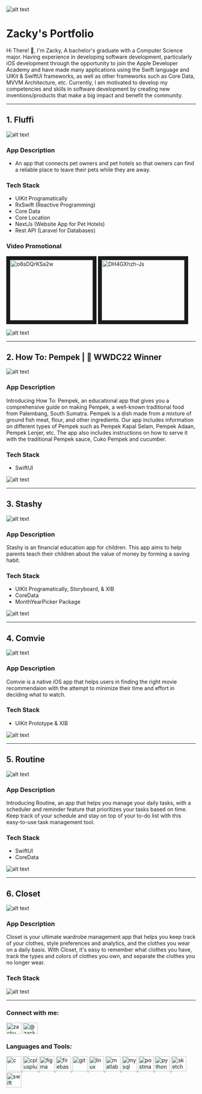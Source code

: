 ![alt text](https://github.com/zackyazmi/zackyazmi/blob/main/Zacky%202900x300-2.png "Zacky Header")

# Zacky's Portfolio
Hi There! 👋, I'm Zacky, A bachelor's graduate with a Computer Science major. Having experience in developing software development, particularly iOS development through the opportunity to join the Apple Developer Academy and have made many applications using the Swift language and UIKit & SwiftUI frameworks, as well as other frameworks such as Core Data, MVVM Architecture, etc. Currently, I am motivated to develop my competencies and skills in software development by creating new inventions/products that make a big impact and benefit the community.

---

## 1. Fluffi

![alt text](https://github.com/zackyazmi/zackyazmi/blob/main/Fluffi%20600x200.png "Fluffi")

### App Description
- An app that connects pet owners and pet hotels so that owners can find a reliable place to leave their pets while they are away.

### Tech Stack
- UIKit Programatically
- RxSwift (Reactive Programming)
- Core Data
- Core Location
- NextJs (Website App for Pet Hotels)
- Rest API (Laravel for Databases)

### Video Promotional
<a href="http://www.youtube.com/watch?feature=player_embedded&v=o6sDQrKSa2w
" target="_blank"><img src="http://img.youtube.com/vi/o6sDQrKSa2w/0.jpg" 
alt="o6sDQrKSa2w" width="220" height="160" border="10" /></a>
<a href="http://www.youtube.com/watch?feature=player_embedded&v=DH4GXhzh-Js
" target="_blank"><img src="http://img.youtube.com/vi/DH4GXhzh-Js/0.jpg" 
alt="DH4GXhzh-Js" width="220" height="160" border="10" /></a>

![alt text](https://github.com/zackyazmi/zackyazmi/blob/main/Fluffi%202900x300.png "Fluffi")

---

## 2. How To: Pempek |  WWDC22 Winner

![alt text](https://github.com/zackyazmi/zackyazmi/blob/main/How%20To_%20Pempek%20600x200.png "How To: Pempek")

### App Description
Introducing How To: Pempek, an educational app that gives you a comprehensive guide on making Pempek, a well-known traditional food from Palembang, South Sumatra. Pempek is a dish made from a mixture of ground fish meat, flour, and other ingredients. Our app includes information on different types of Pempek such as Pempek Kapal Selam, Pempek Adaan, Pempek Lenjer, etc. The app also includes instructions on how to serve it with the traditional Pempek sauce, Cuko Pempek and cucumber.

### Tech Stack
- SwiftUI

![alt text](https://github.com/zackyazmi/zackyazmi/blob/main/How%20To_%20Pempek%202-3.jpg "How To: Pempek")

---

## 3. Stashy

![alt text](https://github.com/zackyazmi/zackyazmi/blob/main/Frame%205-3.png "Stashy")

### App Description
Stashy is an financial education app for children. This app aims to help parents teach their children about the value of money by forming a saving habit.

### Tech Stack
- UIKit Programatically, Storyboard, & XIB
- CoreData
- MonthYearPicker Package

![alt text](https://github.com/zackyazmi/zackyazmi/blob/main/Banner%202900x300-2.png "Stashy")

---

## 4. Comvie

![alt text](https://github.com/zackyazmi/zackyazmi/blob/main/Comvie.jpg "Comvie")

### App Description
Comvie is a native iOS app that helps users in finding the right movie recommendaion with the attempt to minimize their time and effort in deciding what to watch.

### Tech Stack
- UIKit Prototype & XIB

![alt text](https://github.com/zackyazmi/zackyazmi/blob/main/Comvie%202.png "Comvie")

---

## 5. Routine

![alt text](https://github.com/zackyazmi/zackyazmi/blob/main/Routine.png "Routine")

### App Description
Introducing Routine, an app that helps you manage your daily tasks, with a scheduler and reminder feature that prioritizes your tasks based on time. Keep track of your schedule and stay on top of your to-do list with this easy-to-use task management tool.

### Tech Stack
- SwiftUI
- CoreData

![alt text](https://github.com/zackyazmi/zackyazmi/blob/main/Routine%202-2.jpg "Routine")

---

## 6. Closet

![alt text](https://github.com/zackyazmi/zackyazmi/blob/main/Closet.png "Closet")

### App Description
Closet is your ultimate wardrobe management app that helps you keep track of your clothes, style preferences and analytics, and the clothes you wear on a daily basis. With Closet, it's easy to remember what clothes you have, track the types and colors of clothes you own, and separate the clothes you no longer wear.

### Tech Stack

![alt text](https://github.com/zackyazmi/zackyazmi/blob/main/Closet%202.jpg "Closet")

---

<h3 align="left">Connect with me:</h3>
<p align="left">
<a href="https://linkedin.com/in/zacky ilahi azmi" target="blank"><img align="center" src="https://raw.githubusercontent.com/rahuldkjain/github-profile-readme-generator/master/src/images/icons/Social/linked-in-alt.svg" alt="zacky ilahi azmi" height="30" width="40" /></a>
<a href="https://medium.com/@zackyilahiazmi" target="blank"><img align="center" src="https://raw.githubusercontent.com/rahuldkjain/github-profile-readme-generator/master/src/images/icons/Social/medium.svg" alt="@zackyilahiazmi" height="30" width="40" /></a>
</p>

<h3 align="left">Languages and Tools:</h3>
<p align="left"> <a href="https://www.cprogramming.com/" target="_blank" rel="noreferrer"> <img src="https://raw.githubusercontent.com/devicons/devicon/master/icons/c/c-original.svg" alt="c" width="40" height="40"/> </a> <a href="https://www.w3schools.com/cpp/" target="_blank" rel="noreferrer"> <img src="https://raw.githubusercontent.com/devicons/devicon/master/icons/cplusplus/cplusplus-original.svg" alt="cplusplus" width="40" height="40"/> </a> <a href="https://www.figma.com/" target="_blank" rel="noreferrer"> <img src="https://www.vectorlogo.zone/logos/figma/figma-icon.svg" alt="figma" width="40" height="40"/> </a> <a href="https://firebase.google.com/" target="_blank" rel="noreferrer"> <img src="https://www.vectorlogo.zone/logos/firebase/firebase-icon.svg" alt="firebase" width="40" height="40"/> </a> <a href="https://git-scm.com/" target="_blank" rel="noreferrer"> <img src="https://www.vectorlogo.zone/logos/git-scm/git-scm-icon.svg" alt="git" width="40" height="40"/> </a> <a href="https://www.linux.org/" target="_blank" rel="noreferrer"> <img src="https://raw.githubusercontent.com/devicons/devicon/master/icons/linux/linux-original.svg" alt="linux" width="40" height="40"/> </a> <a href="https://www.mathworks.com/" target="_blank" rel="noreferrer"> <img src="https://upload.wikimedia.org/wikipedia/commons/2/21/Matlab_Logo.png" alt="matlab" width="40" height="40"/> </a> <a href="https://www.mysql.com/" target="_blank" rel="noreferrer"> <img src="https://raw.githubusercontent.com/devicons/devicon/master/icons/mysql/mysql-original-wordmark.svg" alt="mysql" width="40" height="40"/> </a> <a href="https://postman.com" target="_blank" rel="noreferrer"> <img src="https://www.vectorlogo.zone/logos/getpostman/getpostman-icon.svg" alt="postman" width="40" height="40"/> </a> <a href="https://www.python.org" target="_blank" rel="noreferrer"> <img src="https://raw.githubusercontent.com/devicons/devicon/master/icons/python/python-original.svg" alt="python" width="40" height="40"/> </a> <a href="https://www.sketch.com/" target="_blank" rel="noreferrer"> <img src="https://www.vectorlogo.zone/logos/sketchapp/sketchapp-icon.svg" alt="sketch" width="40" height="40"/> </a> <a href="https://developer.apple.com/swift/" target="_blank" rel="noreferrer"> <img src="https://raw.githubusercontent.com/devicons/devicon/master/icons/swift/swift-original.svg" alt="swift" width="40" height="40"/> </a> </p>


<!---
zackyazmi/zackyazmi is a ✨ special ✨ repository because its `README.md` (this file) appears on your GitHub profile.
You can click the Preview link to take a look at your changes.
--->
